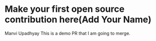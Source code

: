 # Make your first open source contribution here(Add Your Name)
Manvi Upadhyay
This is a demo PR that I am going to merge.

